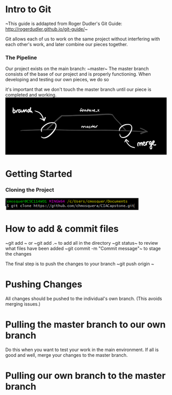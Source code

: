 # Intro to Git
~This guide is addapted from Roger Dudler's Git Guide: http://rogerdudler.github.io/git-guide/~

Git allows each of us to work on the same project without interfering with each other's work, and later combine our pieces together. 

### The Pipeline
Our project exists on the main branch: ~master~
The master branch consists of the base of our project and is properly functioning. 
When developing and testing our own pieces, we do so 

it's important that we don't touch the master branch until our piece is completed and working. 
![large](./docs/assets/branches.png)

# Getting Started
### Cloning the Project
![medium](./docs/assets/git_clone.png)

# How to add & commit files
~git add <filename>~ or ~git add .~ to add all in the directory
~git status~ to review what files have been added
~git commit -m "Commit message"~ to stage the changes

The final step is to push the changes to your branch
~git push origin <branch name>~
	

# Pushing Changes
All changes should be pushed to the individual's own branch. (This avoids merging issues.)

# Pulling the master branch to our own branch
Do this when you want to test your work in the main environment. If all is good and well, merge your changes to the master branch.

# Pulling our own branch to the master branch
